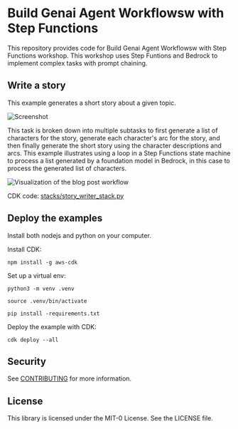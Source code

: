 # Build Genai Agent Workflowsw with Step Functions

This repository provides code for Build Genai Agent Workflowsw with Step Functions workshop. This workshop uses Step Funtions and Bedrock to implement complex tasks with prompt chaining.

## Write a story

This example generates a short story about a given topic.

![Screenshot](/docs/screenshots/story_writer.png)

This task is broken down into multiple subtasks to first generate a list of characters for the story,
generate each character's arc for the story, and then finally generate the short story using
the character descriptions and arcs. This example illustrates using a loop in a Step Functions
state machine to process a list generated by a foundation model in Bedrock, in this case to process
the generated list of characters.

![Visualization of the blog post workflow](/webapp/pages/workflow_images/story_writer.png)

CDK code: [stacks/story_writer_stack.py](stacks/story_writer_stack.py)

## Deploy the examples

Install both nodejs and python on your computer.

Install CDK:

```shell
npm install -g aws-cdk
```

Set up a virtual env:

```shell
python3 -m venv .venv

source .venv/bin/activate

pip install -requirements.txt
```

Deploy the example with CDK:

```shell
cdk deploy --all
```

## Security

See [CONTRIBUTING](CONTRIBUTING.md#security-issue-notifications) for more information.

## License

This library is licensed under the MIT-0 License. See the LICENSE file.
